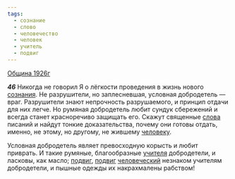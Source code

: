 ```yaml
---
tags:
  - сознание
  - слово
  - человечество
  - человек
  - учитель
  - подвиг
---
```


[Община 1926г](/agni/1926)

___46___
Никогда не говорил Я о лёгкости проведения в жизнь нового [сознания](/tag/#сознание). Не разрушители, но заплесневшая, условная добродетель — враг. Разрушители знают непрочность разрушаемого, и принцип отдачи для них легче. Но румяная добродетель любит сундук сбережений и всегда станет красноречиво защищать его. Скажут священные [слова](/tag/#слово) писаний и найдут тонкие доказательства, почему они готовы отдать, именно, не этому, но другому, не жившему [человеку](/tag/#человек).   

Условная добродетель являет превосходную корысть и любит приврать. И такие румяные, благообразные [учителя](/tag/#учитель) добродетели, и ласковы, как масло; [подвиг](/tag/#подвиг), [подвиг](/tag/#подвиг) [человеческий](/tag/#человечество) незнаком учителям добродетели, и пышные одежды их накрахмалены рабством!   

